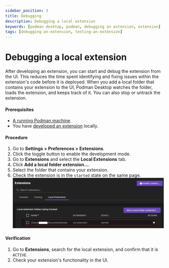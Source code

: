 ```yaml
---
sidebar_position: 3
title: Debugging
description: Debugging a local extension
keywords: [podman desktop, podman, debugging an extension, extension]
tags: [debugging-an-extension, testing-an-extension]
---
```


# Debugging a local extension

After developing an extension, you can start and debug the extension from the UI. This reduces the time spent identifying and fixing issues within the extension's code before it is deployed. When you add a local folder that contains your extension to the UI, Podman Desktop watches the folder, loads the extension, and keeps track of it. You can also stop or untrack the extension.

#### Prerequisites

- [A running Podman machine](/docs/podman/creating-a-podman-machine).
- You have [developed an extension](/docs/extensions/developing) locally.

#### Procedure

1. Go to **Settings > Preferences > Extensions**.
1. Click the toggle button to enable the development mode.
1. Go to **Extensions** and select the **Local Extensions** tab.
1. Click **Add a local folder extension...**.
1. Select the folder that contains your extension.
1. Check the extension is in the `started` state on the same page.
   ![debugging an extension](img/debugging-an-extension.png)

#### Verification

1. Go to **Extensions**, search for the local extension, and confirm that it is `ACTIVE`.
1. Check your extension's functionality in the UI.
